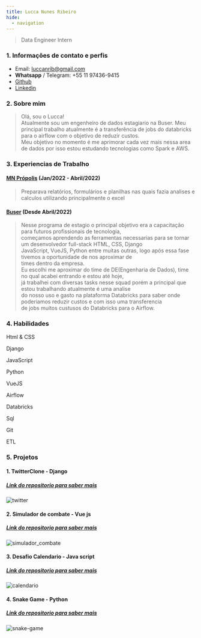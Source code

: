 ```yaml
---
title: Lucca Nunes Ribeiro
hide:
  - navigation
---
```


> Data Engineer Intern

### 1. Informações de contato e perfis

* Email: luccanrib@gmail.com
* **Whatsapp** / Telegram: +55 11 97436-9415
* [Github](https://github.com/luccaribeiro)
* [Linkedin](https://www.linkedin.com/in/luccanunesribeiro/)


### 2. Sobre mim
>Olá, sou o Lucca!<br>
>Atualmente sou um engenheiro de dados estagiario na Buser. Meu principal trabalho atualmente é a transferência de jobs do databricks para o airflow com o objetivo de reduzir custos. <br>
>Meu objetivo no momento é me aprimorar cada vez mais nessa area de dados por isso estou estudando tecnologias como Spark e AWS.


### 3. Experiencias de Trabalho

#### [MN Própolis](https://mnpropolis.com.br/) (Jan/2022 - Abril/2022)
> Preparava relatórios, formulários e planilhas nas quais fazia analises e calculos utilizando principalmente o excel

#### [Buser](https://buser.com.br) (Desde Abril/2022)
> Nesse programa de estagio o principal objetivo era a capacitação para futuros profissionais de tecnologia, <br>
> começamos aprendendo as ferramentas necessarias para se tornar um desenvolvedor full-stack HTML, CSS, Django <br>
> JavaScript, VueJS, Python entre muitas outras, logo após essa fase tivemos a oportunidade de nos aproximar de <br>
> times dentro da empresa. <br>
> Eu escolhi me aproximar do time de DE(Engenharia de Dados), time no qual acabei entrando e estou até hoje, <br>
> já trabalhei com diversas tasks nesse squad porém a principal que estou trabalhando atualmente é uma analise <br>
> do nosso uso e gasto na plataforma Databricks para saber onde poderiamos reduzir custos e com isso uma transferencia<br>
> de jobs muitos custusos do Databricks para o Airflow.

### 4. Habilidades

Html & CSS

Django

JavaScript

Python

VueJS

Airflow

Databricks

Sql

Git

ETL

### 5. Projetos

#### 1. TwitterClone - Django
##### <a href="https://github.com/luccaribeiro/Twitter-Clone">Link do repositorio para saber mais</a>
![twitter](https://user-images.githubusercontent.com/104439599/215157069-4871f2dc-557a-450e-91dc-692d0b03ceef.jpeg)
#### 2. Simulador de combate - Vue js
##### <a href="https://github.com/luccaribeiro/simulador-batalha">Link do repositorio para saber mais</a>
![simulador_combate](https://user-images.githubusercontent.com/104439599/215160423-5efbdfb6-3c0b-4876-995f-2a36017ab45e.png)
#### 3. Desafio Calendario - Java script
##### <a href="https://github.com/luccaribeiro/Desafio-Calendario">Link do repositorio para saber mais</a>
![calendario](https://user-images.githubusercontent.com/104439599/215160454-2f8504b4-993f-4c81-a18d-c55a24295557.png)
#### 4. Snake Game - Python
##### <a href="https://github.com/luccaribeiro/Snake-game">Link do repositorio para saber mais</a>
![snake-game](https://user-images.githubusercontent.com/104439599/215160503-9ab19abd-8095-454b-9fd1-6df7d691c8f6.png)


